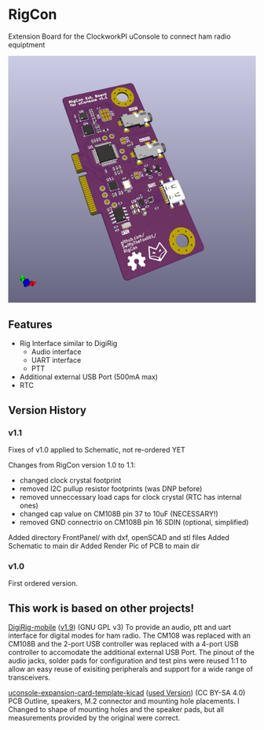 # RigCon
Extension Board for the ClockworkPI uConsole to connect ham radio equiptment

![PCB](RigCon.png)

## Features
- Rig Interface similar to DigiRig
    - Audio interface
    - UART interface
    - PTT
- Additional external USB Port (500mA max)
- RTC

## Version History
### v1.1
Fixes of v1.0 applied to Schematic, not re-ordered YET

Changes from RigCon version 1.0 to 1.1:
- changed clock crystal footprint
- removed I2C pullup resistor footprints (was DNP before)
- removed unneccessary load caps for clock crystal (RTC has internal ones)
- changed cap value on CM108B pin 37 to 10uF (NECESSARY!)
- removed GND connectrio on CM108B pin 16 SDIN (optional, simplified)

Added directory FrontPanel/ with dxf, openSCAD and stl files
Added Schematic to main dir
Added Render Pic of PCB to main dir

### v1.0
First ordered version.

## This work is based on other projects!
[DigiRig-mobile](https://github.com/softcomplex/Digirig-Mobile) ([v1.9](https://github.com/softcomplex/Digirig-Mobile/tree/6721ff3781d7879b822c3f6550d4fcae7a4c0a2a)) (GNU GPL v3)
To provide an audio, ptt and uart interface for digital modes for ham radio. The CM108 was replaced with an CM108B and the 2-port USB controller was replaced with a 4-port USB controller to accomodate the additional external USB Port. The pinout of the audio jacks, solder pads for configuration and test pins were reused 1:1 to allow an easy reuse of exisiting peripherals and support for a wide range of transceivers.

[uconsole-expansion-card-template-kicad](https://github.com/PotatoMania/uconsole-expansion-card-template-kicad) ([used Version](https://github.com/PotatoMania/uconsole-expansion-card-template-kicad/tree/a174627fb24a4a155137b862d881c7e6f08ff017)) (CC BY-SA 4.0) 
PCB Outline, speakers, M.2 connector and mounting hole placements. I Changed to shape of mounting holes and the speaker pads, but all measurements provided by the original were correct.
